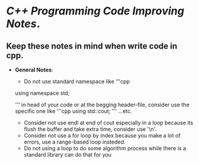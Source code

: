 # _C++ Programming Code Improving Notes_.
## __Keep these notes in mind when write code in cpp__.
- __General Notes__:
    - Do not use standard namespace like
    '''cpp

    using namespace std;

    '''
     in head of your code or at the begging header-file, consider use the specific one like
    '''cpp
    using std::cout;
    '''
    ...etc.
    - Consider not use endl at end of cout especially in a loop because its flush the buffer and take extra time, consider use '\n'.
    - Consider not use a for loop by index because you make a lot of errors, use a range-based loop insteded.
    - Do not using a loop to do some algorithm process while there is a standard library can do that for you
